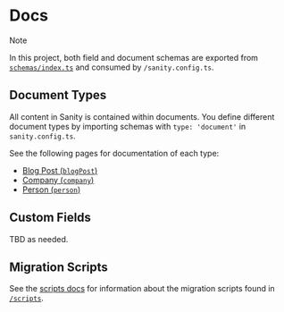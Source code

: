 # Docs

> [!NOTE]
> In this project, both field and document schemas are exported from [`schemas/index.ts`](/schemas/index.ts) and consumed by `/sanity.config.ts`.

## Document Types

All content in Sanity is contained within documents. You define different document types by importing schemas with `type: 'document'` in `sanity.config.ts`.

See the following pages for documentation of each type:

- [Blog Post (`blogPost`)](doctypes/blogPost.md)
- [Company (`company`)](doctypes/company.md)
- [Person (`person`)](doctypes/person.md)

## Custom Fields

TBD as needed.

## Migration Scripts

See the [scripts docs](/docs/scripts/index.md) for information about the migration scripts found in [`/scripts`](/scripts/).

